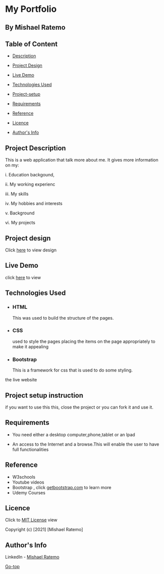 # My Portfolio 
## By Mishael Ratemo


## Table of Content

+ [Description](#description)
+ [Project Design]()

+ [Live Demo](#live-demo)
+ [Technologies Used](#technology-used)

+ [Project-setup](#setup)
+ [Requirements](#requirements)
+ [Reference](#reference)
+ [Licence](#licence)
+ [Author's Info](#author-Info)

## Project Description
 This is a web application that talk more about me. It gives more information on my:

 i.  Education backgound,
 
 ii. My working experienc
 
 iii. My skills

 iv. My hobbies and interests

 v. Background

 vi. My projects

 ## Project design
 Click [here](https://drive.google.com/drive/u/0/folders/1sdNwoe7nFj7nt_oSLpSYFr0JqSWN03ng) to view design

 ## Live Demo
 click [here]() to view 


 ## Technologies Used
* ### HTML 
     This was used to build the structure of the pages.

* ### CSS 
     used to style the pages placing the items on the page appropriately to make it appealing 
* ### Bootstrap 
     This is a framework for css that is used to do some styling.

the live website

 ## Project setup instruction
 if you want to use this this, close the project or you can fork it and use it.
 
## Requirements

* You need either a desktop computer,phone,tablet or an Ipad

* An access to the Internet and a browse.This will enable the user to have full functionalities


## Reference
* W3schools
* Youtube  videos
* Bootstrap , click  [getbootstrap.com](https://getbootstrap.com/) to learn more
* Udemy Courses

## Licence

Click to  [MIT License](LICENCE) view

Copyright (c) [2021] [Mishael Ratemo] 

## Author's Info

LinkedIn - [Mishael Ratemo](www.linkedin.com/in/mishael-mosoti-37b786161/)

[Go-top](#MyPortfolio)